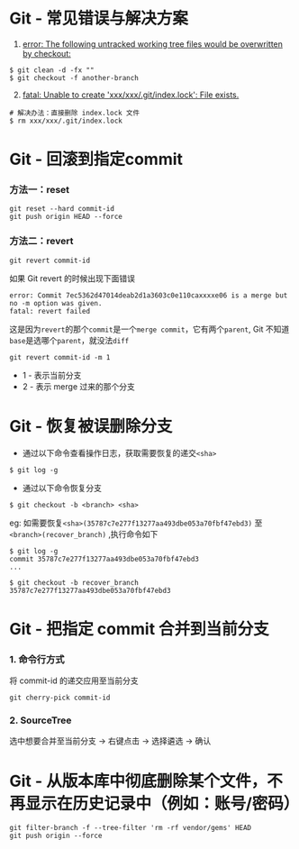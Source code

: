 # Git - 常见错误与解决方案

 1. [error: The following untracked working tree files would be overwritten by checkout:](http://www.druhosting.com/content/git-error-following-untracked-working-tree-files-would-be-overwritten-checkout)

 ```
 $ git clean -d -fx ""
$ git checkout -f another-branch
 ```
 
 2. [fatal: Unable to create 'xxx/xxx/.git/index.lock': File exists.](http://www.java123.net/412734.html)

 ```
 # 解决办法：直接删除 index.lock 文件
$ rm xxx/xxx/.git/index.lock
 ```
 

# Git - 回滚到指定commit
### 方法一：reset

```
git reset --hard commit-id
git push origin HEAD --force
``` 

### 方法二：revert
```
git revert commit-id
```
如果 Git revert 的时候出现下面错误

```
error: Commit 7ec5362d47014deab2d1a3603c0e110caxxxxe06 is a merge but no -m option was given.
fatal: revert failed
```
这是因为`revert`的那个`commit`是一个`merge commit`，它有两个`parent`, Git 不知道`base`是选哪个`parent`，就没法`diff`

```
git revert commit-id -m 1
```
* 1 - 表示当前分支
* 2 - 表示 merge 过来的那个分支

# Git - 恢复被误删除分支

* 通过以下命令查看操作日志，获取需要恢复的递交`<sha>`

```
$ git log -g
```

* 通过以下命令恢复分支<branch>

```
$ git checkout -b <branch> <sha>
```

eg: 如需要恢复`<sha>(35787c7e277f13277aa493dbe053a70fbf47ebd3)` 至 `<branch>(recover_branch)` ,执行命令如下

```
$ git log -g
commit 35787c7e277f13277aa493dbe053a70fbf47ebd3
...

$ git checkout -b recover_branch 35787c7e277f13277aa493dbe053a70fbf47ebd3
```

# Git - 把指定 commit 合并到当前分支
### 1. 命令行方式
将 commit-id 的递交应用至当前分支

```
git cherry-pick commit-id
```

### 2. SourceTree
选中想要合并至当前分支 -> 右键点击 -> 选择遴选 -> 确认

# Git - 从版本库中彻底删除某个文件，不再显示在历史记录中（例如：账号/密码）

```
git filter-branch -f --tree-filter 'rm -rf vendor/gems' HEAD
git push origin --force
```